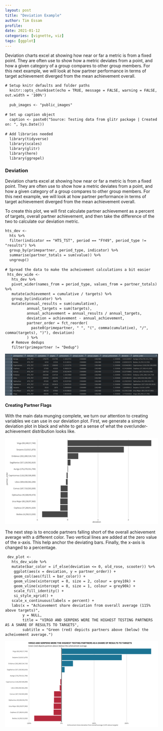 ```yaml
---
layout: post
title: "Deviation Example"
author: Tim Essam
profile:
date: 2021-01-12
categories: [vignette, viz]
tags: [ggplot]
---
```


Deviation charts excel at showing how near or far a metric is from a fixed point. They are often use to show how a metric deviates from a point, and how a given category of a group compares to other group members. For this next example, we will look at how partner performance in terms of target achievement diverged from the mean achievement overall.

```{r}
# Setup knitr defaults and folder paths
  knitr::opts_chunk$set(echo = TRUE, message = FALSE, warning = FALSE, out.width = '100%')

  pub_images <- "public_images"

# Set up caption object
  caption <- paste0("Source: Testing data from glitr package | Created on: ", Sys.Date())

# Add libraries needed
  library(tidyverse)
  library(scales)
  library(glitr)
  library(here)
  library(ggrepel)
```

### Deviation

Deviation charts excel at showing how near or far a metric is from a fixed point. They are often use to show how a metric deviates from a point, and how a given category of a group compares to other group members. For this next example, we will look at how partner performance in terms of target achievement diverged from the mean achievement overall.

To create this plot, we will first calculate partner achievement as a percent of targets, overall partner achievement, and then take the difference of the two to calculate our deviation metric.

```{r}
hts_dev <-
  hts %>%
  filter(indicator == "HTS_TST", period == "FY49", period_type != "results") %>%
  group_by(primepartner, period_type, indicator) %>%
  summarise(partner_totals = sum(value)) %>%
  ungroup()

# Spread the data to make the acheivement calculations a bit easier
 hts_dev_wide <-
   hts_dev %>%
   pivot_wider(names_from = period_type, values_from = partner_totals) %>%
   mutate(achievement = cumulative / targets) %>%
   group_by(indicator) %>%
   mutate(annual_results = sum(cumulative),
          annual_targets = sum(targets),
          annual_achievement = annual_results / annual_targets,
          deviation = achievement - annual_achievement,
          partner_order = fct_reorder(
            paste0(primepartner, " ", "(", comma(cumulative), "/", comma(targets), ")"), deviation)
          ) %>%
   # Remove dedups
   filter(primepartner != "Dedup")
```

![working data frame after pivot_wider operation](https://github.com/USAID-OHA-SI/pretty_in_grey40K/raw/main/examples/images/hts_dev_wide.png "working data frame after pivot_wider operation")

#### Creating Partner Flags

With the main data munging complete, we turn our attention to creating variables we can use in our deviation plot. First, we generate a simple deviation plot in black and white to get a sense of what the over/under-achievement distribution looks like.

![deviation plot first iteration](https://github.com/USAID-OHA-SI/pretty_in_grey40K/raw/main/examples/images/deviation_plot_1.png "deviation plot first iteration")

The next step is to encode partners falling short of the overall achievement average with a different color. Two vertical lines are added at the zero value of the x-axis. This help anchor the deviating bars. Finally, the x-axis is changed to a percentage.

```{r}
 dev_plot <-
   hts_dev_wide %>%
   mutate(bar_color = if_else(deviation <= 0, old_rose, scooter)) %>%
    ggplot(aes(x = deviation, y = partner_order)) +
    geom_col(aes(fill = bar_color)) +
    geom_vline(xintercept = 0, size = 2, colour = grey10k) +
    geom_vline(xintercept = 0, size = 1, colour = grey90k) +
    scale_fill_identity() +
    si_style_xgrid() +
   scale_x_continuous(labels = percent) +
   labs(x = "Achievement share deviation from overall average (115% above targets)",
        y = NULL,
        title = "VIRGO AND SERPENS WERE THE HIGHEST TESTING PARTNERS AS A SHARE OF RESULTS TO TARGETS",
        subtitle = "Green (red) depicts partners above (below) the acheivement average.")
```

![deviation plot](https://github.com/USAID-OHA-SI/pretty_in_grey40K/raw/main/examples/images/deviation_plot_2.png "deviation plot second iteration with colors added")
